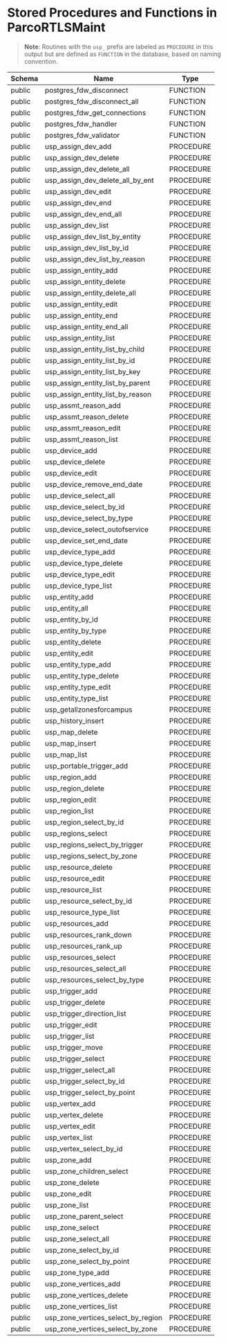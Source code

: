 # Stored Procedures and Functions in ParcoRTLSMaint

> **Note**: Routines with the `usp_` prefix are labeled as `PROCEDURE` in this output but are defined as `FUNCTION` in the database, based on naming convention.

| Schema           | Name             | Type             |
|------------------|------------------|------------------|
| public              | postgres_fdw_disconnect              | FUNCTION            |
| public              | postgres_fdw_disconnect_all              | FUNCTION            |
| public              | postgres_fdw_get_connections              | FUNCTION            |
| public              | postgres_fdw_handler              | FUNCTION            |
| public              | postgres_fdw_validator              | FUNCTION            |
| public              | usp_assign_dev_add              | PROCEDURE            |
| public              | usp_assign_dev_delete              | PROCEDURE            |
| public              | usp_assign_dev_delete_all              | PROCEDURE            |
| public              | usp_assign_dev_delete_all_by_ent              | PROCEDURE            |
| public              | usp_assign_dev_edit              | PROCEDURE            |
| public              | usp_assign_dev_end              | PROCEDURE            |
| public              | usp_assign_dev_end_all              | PROCEDURE            |
| public              | usp_assign_dev_list              | PROCEDURE            |
| public              | usp_assign_dev_list_by_entity              | PROCEDURE            |
| public              | usp_assign_dev_list_by_id              | PROCEDURE            |
| public              | usp_assign_dev_list_by_reason              | PROCEDURE            |
| public              | usp_assign_entity_add              | PROCEDURE            |
| public              | usp_assign_entity_delete              | PROCEDURE            |
| public              | usp_assign_entity_delete_all              | PROCEDURE            |
| public              | usp_assign_entity_edit              | PROCEDURE            |
| public              | usp_assign_entity_end              | PROCEDURE            |
| public              | usp_assign_entity_end_all              | PROCEDURE            |
| public              | usp_assign_entity_list              | PROCEDURE            |
| public              | usp_assign_entity_list_by_child              | PROCEDURE            |
| public              | usp_assign_entity_list_by_id              | PROCEDURE            |
| public              | usp_assign_entity_list_by_key              | PROCEDURE            |
| public              | usp_assign_entity_list_by_parent              | PROCEDURE            |
| public              | usp_assign_entity_list_by_reason              | PROCEDURE            |
| public              | usp_assmt_reason_add              | PROCEDURE            |
| public              | usp_assmt_reason_delete              | PROCEDURE            |
| public              | usp_assmt_reason_edit              | PROCEDURE            |
| public              | usp_assmt_reason_list              | PROCEDURE            |
| public              | usp_device_add              | PROCEDURE            |
| public              | usp_device_delete              | PROCEDURE            |
| public              | usp_device_edit              | PROCEDURE            |
| public              | usp_device_remove_end_date              | PROCEDURE            |
| public              | usp_device_select_all              | PROCEDURE            |
| public              | usp_device_select_by_id              | PROCEDURE            |
| public              | usp_device_select_by_type              | PROCEDURE            |
| public              | usp_device_select_outofservice              | PROCEDURE            |
| public              | usp_device_set_end_date              | PROCEDURE            |
| public              | usp_device_type_add              | PROCEDURE            |
| public              | usp_device_type_delete              | PROCEDURE            |
| public              | usp_device_type_edit              | PROCEDURE            |
| public              | usp_device_type_list              | PROCEDURE            |
| public              | usp_entity_add              | PROCEDURE            |
| public              | usp_entity_all              | PROCEDURE            |
| public              | usp_entity_by_id              | PROCEDURE            |
| public              | usp_entity_by_type              | PROCEDURE            |
| public              | usp_entity_delete              | PROCEDURE            |
| public              | usp_entity_edit              | PROCEDURE            |
| public              | usp_entity_type_add              | PROCEDURE            |
| public              | usp_entity_type_delete              | PROCEDURE            |
| public              | usp_entity_type_edit              | PROCEDURE            |
| public              | usp_entity_type_list              | PROCEDURE            |
| public              | usp_getallzonesforcampus              | PROCEDURE            |
| public              | usp_history_insert              | PROCEDURE            |
| public              | usp_map_delete              | PROCEDURE            |
| public              | usp_map_insert              | PROCEDURE            |
| public              | usp_map_list              | PROCEDURE            |
| public              | usp_portable_trigger_add              | PROCEDURE            |
| public              | usp_region_add              | PROCEDURE            |
| public              | usp_region_delete              | PROCEDURE            |
| public              | usp_region_edit              | PROCEDURE            |
| public              | usp_region_list              | PROCEDURE            |
| public              | usp_region_select_by_id              | PROCEDURE            |
| public              | usp_regions_select              | PROCEDURE            |
| public              | usp_regions_select_by_trigger              | PROCEDURE            |
| public              | usp_regions_select_by_zone              | PROCEDURE            |
| public              | usp_resource_delete              | PROCEDURE            |
| public              | usp_resource_edit              | PROCEDURE            |
| public              | usp_resource_list              | PROCEDURE            |
| public              | usp_resource_select_by_id              | PROCEDURE            |
| public              | usp_resource_type_list              | PROCEDURE            |
| public              | usp_resources_add              | PROCEDURE            |
| public              | usp_resources_rank_down              | PROCEDURE            |
| public              | usp_resources_rank_up              | PROCEDURE            |
| public              | usp_resources_select              | PROCEDURE            |
| public              | usp_resources_select_all              | PROCEDURE            |
| public              | usp_resources_select_by_type              | PROCEDURE            |
| public              | usp_trigger_add              | PROCEDURE            |
| public              | usp_trigger_delete              | PROCEDURE            |
| public              | usp_trigger_direction_list              | PROCEDURE            |
| public              | usp_trigger_edit              | PROCEDURE            |
| public              | usp_trigger_list              | PROCEDURE            |
| public              | usp_trigger_move              | PROCEDURE            |
| public              | usp_trigger_select              | PROCEDURE            |
| public              | usp_trigger_select_all              | PROCEDURE            |
| public              | usp_trigger_select_by_id              | PROCEDURE            |
| public              | usp_trigger_select_by_point              | PROCEDURE            |
| public              | usp_vertex_add              | PROCEDURE            |
| public              | usp_vertex_delete              | PROCEDURE            |
| public              | usp_vertex_edit              | PROCEDURE            |
| public              | usp_vertex_list              | PROCEDURE            |
| public              | usp_vertex_select_by_id              | PROCEDURE            |
| public              | usp_zone_add              | PROCEDURE            |
| public              | usp_zone_children_select              | PROCEDURE            |
| public              | usp_zone_delete              | PROCEDURE            |
| public              | usp_zone_edit              | PROCEDURE            |
| public              | usp_zone_list              | PROCEDURE            |
| public              | usp_zone_parent_select              | PROCEDURE            |
| public              | usp_zone_select              | PROCEDURE            |
| public              | usp_zone_select_all              | PROCEDURE            |
| public              | usp_zone_select_by_id              | PROCEDURE            |
| public              | usp_zone_select_by_point              | PROCEDURE            |
| public              | usp_zone_type_add              | PROCEDURE            |
| public              | usp_zone_vertices_add              | PROCEDURE            |
| public              | usp_zone_vertices_delete              | PROCEDURE            |
| public              | usp_zone_vertices_list              | PROCEDURE            |
| public              | usp_zone_vertices_select_by_region              | PROCEDURE            |
| public              | usp_zone_vertices_select_by_zone              | PROCEDURE            |
